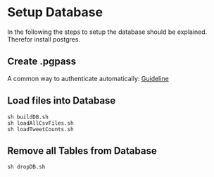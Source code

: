 # Setup Database

In the following the steps to setup the database should be explained. Therefor install postgres.

## Create .pgpass 
A common way to authenticate automatically: [Guideline](https://tableplus.com/blog/2019/09/how-to-use-pgpass-in-postgresql.html)

## Load files into Database
```
sh buildDB.sh
sh loadAllCsvFiles.sh
sh loadTweetCounts.sh
```

## Remove all Tables from Database
```
sh dropDB.sh
```